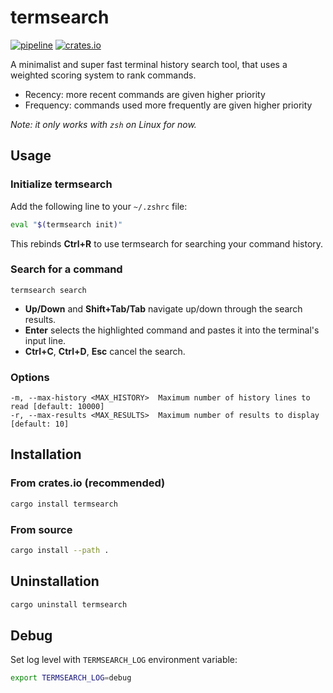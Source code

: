 # termsearch

[![pipeline](https://github.com/zenoxygen/termsearch/actions/workflows/ci.yaml/badge.svg)](https://github.com/zenoxygen/termsearch/actions/workflows/ci.yaml)
[![crates.io](https://img.shields.io/crates/v/termsearch.svg)](https://crates.io/crates/termsearch)

A minimalist and super fast terminal history search tool, that uses a weighted scoring system to rank commands.

- Recency: more recent commands are given higher priority
- Frequency: commands used more frequently are given higher priority

*Note: it only works with `zsh` on Linux for now.*

## Usage

### Initialize termsearch

Add the following line to your `~/.zshrc` file:

```bash
eval "$(termsearch init)"
```

This rebinds **Ctrl+R** to use termsearch for searching your command history.

### Search for a command

```
termsearch search
```

- **Up/Down** and **Shift+Tab/Tab** navigate up/down through the search results.
- **Enter** selects the highlighted command and pastes it into the terminal's input line.
- **Ctrl+C**, **Ctrl+D**, **Esc** cancel the search.

### Options

```
-m, --max-history <MAX_HISTORY>  Maximum number of history lines to read [default: 10000]
-r, --max-results <MAX_RESULTS>  Maximum number of results to display [default: 10]
```

## Installation

### From crates.io (recommended)

```bash
cargo install termsearch
```

### From source

```bash
cargo install --path .
```

## Uninstallation

```bash
cargo uninstall termsearch
```

## Debug

Set log level with `TERMSEARCH_LOG` environment variable:

```bash
export TERMSEARCH_LOG=debug
```
